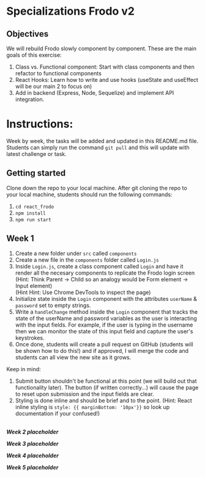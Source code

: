 # Specializations Frodo v2
## Objectives

We will rebuild Frodo slowly component by component. These are the main goals of this exercise:
1. Class vs. Functional component: Start with class components and then refactor to functional components 
2. React Hooks: Learn how to write and use hooks (useState and useEffect will be our main 2 to focus on)  
3. Add in backend (Express, Node, Sequelize) and implement API integration.


 # Instructions:
 Week by week, the tasks will be added and updated in this README.md file. Students can simply run the command `git pull` and this will update with latest challenge or task.

 ## Getting started
Clone down the repo to your local machine. After git cloning the repo to your local machine, students should run the following commands:

1. `cd react_frodo`
2. `npm install`
3. `npm run start`
 ## Week 1
 1. Create a new folder under `src` called `components`
 2. Create a new file in the `components` folder called `Login.js` 
 3. Inside `Login.js`, create a class component called `Login` and have it render all the necesary components to replicate the Frodo login screen (Hint: Think Parent -> Child so an analogy would be Form element -> Input element)<br/>(Hint Hint: Use Chrome DevTools to inspect the page)
 4. Initialize state inside the `Login` component with the attributes `userName` & `password` set to empty strings. 
 5. Write a `handleChange` method inside the `Login` component that tracks the state of the userName and password variables as the user is interacting with the input fields. For example, if the user is typing in the username then we can monitor the state of this input field and capture the user's keystrokes.
 6. Once done, students will create a pull request on GitHub (students will be shown how to do this!) and if approved, I will merge the code and students can all view the new site as it grows.


 Keep in mind:
 1. Submit button shouldn't be functional at this point (we will build out that functionality later). The button (if written correctly...) will cause the page to reset upon submission and the input fields are clear.
 2. Styling is done inline and should be brief and to the point. (Hint: React inline styling is `style: {{ marginBottom: '10px'}}` so look up documentation if your confused!)
<br/><br/>

***Week 2 placeholder***

***Week 3 placeholder***

***Week 4 placeholder***
   
***Week 5 placeholder***